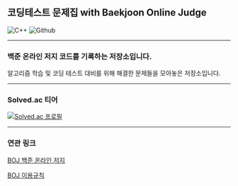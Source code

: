 ## 코딩테스트 문제집 with Baekjoon Online Judge


<img alt="C++" src ="https://img.shields.io/badge/c++-00599C?style=flat-square&logo=c%2B%2B&logoColor=white"/>

<img alt="Github" src ="https://img.shields.io/badge/github-181717?style=flat-square&logo=github&logoColor=white"/>

---

### 백준 온라인 저지 코드를 기록하는 저장소입니다.

알고리즘 학습 및 코딩 테스트 대비를 위해 해결한 문제들을 모아놓은 저장소입니다.

---

### Solved.ac 티어

[![Solved.ac
프로필](http://mazassumnida.wtf/api/generate_badge?boj=seunghyun4525)](https://solved.ac/seunghyun4525)

---

### 연관 링크

[BOJ 백준 온라인 저지](https://www.acmicpc.net)

[BOJ 이용규칙](https://help.acmicpc.net/rule)

